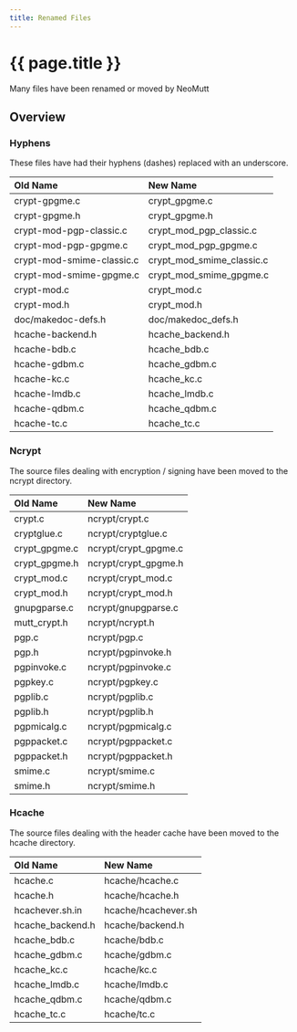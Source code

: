 ```yaml
---
title: Renamed Files
---
```


# {{ page.title }}

Many files have been renamed or moved by NeoMutt

## Overview

### Hyphens

These files have had their hyphens (dashes) replaced with an underscore.

| Old Name                  | New Name                  |
| :------------------------ | :------------------------ |
| crypt-gpgme.c             | crypt_gpgme.c             |
| crypt-gpgme.h             | crypt_gpgme.h             |
| crypt-mod-pgp-classic.c   | crypt_mod_pgp_classic.c   |
| crypt-mod-pgp-gpgme.c     | crypt_mod_pgp_gpgme.c     |
| crypt-mod-smime-classic.c | crypt_mod_smime_classic.c |
| crypt-mod-smime-gpgme.c   | crypt_mod_smime_gpgme.c   |
| crypt-mod.c               | crypt_mod.c               |
| crypt-mod.h               | crypt_mod.h               |
| doc/makedoc-defs.h        | doc/makedoc_defs.h        |
| hcache-backend.h          | hcache_backend.h          |
| hcache-bdb.c              | hcache_bdb.c              |
| hcache-gdbm.c             | hcache_gdbm.c             |
| hcache-kc.c               | hcache_kc.c               |
| hcache-lmdb.c             | hcache_lmdb.c             |
| hcache-qdbm.c             | hcache_qdbm.c             |
| hcache-tc.c               | hcache_tc.c               |

### Ncrypt

The source files dealing with encryption / signing have been moved to the ncrypt
directory.

| Old Name      | New Name             |
| :------------ | :------------------- |
| crypt.c       | ncrypt/crypt.c       |
| cryptglue.c   | ncrypt/cryptglue.c   |
| crypt_gpgme.c | ncrypt/crypt_gpgme.c |
| crypt_gpgme.h | ncrypt/crypt_gpgme.h |
| crypt_mod.c   | ncrypt/crypt_mod.c   |
| crypt_mod.h   | ncrypt/crypt_mod.h   |
| gnupgparse.c  | ncrypt/gnupgparse.c  |
| mutt_crypt.h  | ncrypt/ncrypt.h      |
| pgp.c         | ncrypt/pgp.c         |
| pgp.h         | ncrypt/pgpinvoke.h   |
| pgpinvoke.c   | ncrypt/pgpinvoke.c   |
| pgpkey.c      | ncrypt/pgpkey.c      |
| pgplib.c      | ncrypt/pgplib.c      |
| pgplib.h      | ncrypt/pgplib.h      |
| pgpmicalg.c   | ncrypt/pgpmicalg.c   |
| pgppacket.c   | ncrypt/pgppacket.c   |
| pgppacket.h   | ncrypt/pgppacket.h   |
| smime.c       | ncrypt/smime.c       |
| smime.h       | ncrypt/smime.h       |

### Hcache

The source files dealing with the header cache have been moved to the hcache
directory.

| Old Name         | New Name            |
| :--------------- | :------------------ |
| hcache.c         | hcache/hcache.c     |
| hcache.h         | hcache/hcache.h     |
| hcachever.sh.in  | hcache/hcachever.sh |
| hcache_backend.h | hcache/backend.h    |
| hcache_bdb.c     | hcache/bdb.c        |
| hcache_gdbm.c    | hcache/gdbm.c       |
| hcache_kc.c      | hcache/kc.c         |
| hcache_lmdb.c    | hcache/lmdb.c       |
| hcache_qdbm.c    | hcache/qdbm.c       |
| hcache_tc.c      | hcache/tc.c         |

